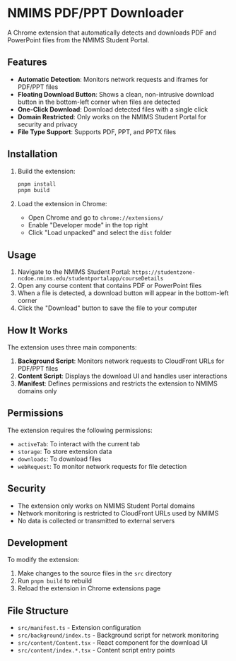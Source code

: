 # NMIMS PDF/PPT Downloader

A Chrome extension that automatically detects and downloads PDF and PowerPoint files from the NMIMS Student Portal.

## Features

- **Automatic Detection**: Monitors network requests and iframes for PDF/PPT files
- **Floating Download Button**: Shows a clean, non-intrusive download button in the bottom-left corner when files are detected
- **One-Click Download**: Download detected files with a single click
- **Domain Restricted**: Only works on the NMIMS Student Portal for security and privacy
- **File Type Support**: Supports PDF, PPT, and PPTX files

## Installation

1. Build the extension:
   ```bash
   pnpm install
   pnpm build
   ```

2. Load the extension in Chrome:
   - Open Chrome and go to `chrome://extensions/`
   - Enable "Developer mode" in the top right
   - Click "Load unpacked" and select the `dist` folder

## Usage

1. Navigate to the NMIMS Student Portal: `https://studentzone-ncdoe.nmims.edu/studentportalapp/courseDetails`
2. Open any course content that contains PDF or PowerPoint files
3. When a file is detected, a download button will appear in the bottom-left corner
4. Click the "Download" button to save the file to your computer

## How It Works

The extension uses three main components:

1. **Background Script**: Monitors network requests to CloudFront URLs for PDF/PPT files
2. **Content Script**: Displays the download UI and handles user interactions
3. **Manifest**: Defines permissions and restricts the extension to NMIMS domains only

## Permissions

The extension requires the following permissions:
- `activeTab`: To interact with the current tab
- `storage`: To store extension data
- `downloads`: To download files
- `webRequest`: To monitor network requests for file detection

## Security

- The extension only works on NMIMS Student Portal domains
- Network monitoring is restricted to CloudFront URLs used by NMIMS
- No data is collected or transmitted to external servers

## Development

To modify the extension:

1. Make changes to the source files in the `src` directory
2. Run `pnpm build` to rebuild
3. Reload the extension in Chrome extensions page

## File Structure

- `src/manifest.ts` - Extension configuration
- `src/background/index.ts` - Background script for network monitoring
- `src/content/Content.tsx` - React component for the download UI
- `src/content/index.*.tsx` - Content script entry points